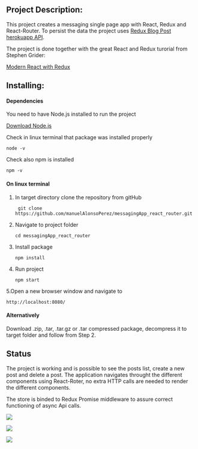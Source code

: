 ## Project Description:

This project creates a messaging single page app with React, Redux and React-Router. To persist the data the project uses [Redux Blog Post herokuapp API](https://reduxblog.herokuapp.com/ "Redux Blog Post herokuapp API"). 

The project is done together with the great React and Redux turorial from Stephen Grider:

   [Modern React with Redux](https://www.udemy.com/react-redux/ "Modern React with Redux")


## Installing:

####  Dependencies

You need to have Node.js installed to run the project

[Download Node.js](https://nodejs.org/en/download/ "Download Node.js")

Check in linux terminal that package was installed properly

`node -v`

Check also npm is installed

`npm -v`

#### On linux terminal

1. In target directory clone the repository from gitHub

	` git clone https://github.com/manuelAlonsoPerez/messagingApp_react_router.git`

2. Navigate to project folder

	`cd messagingApp_react_router`

3. Install package

	`npm install`

4. Run project

	`npm start`

5.Open a new browser window and navigate to

    http://localhost:8080/


#### Alternatively

Download  .zip, .tar, .tar.gz or .tar compressed package, decompress it to target folder and follow from Step 2.


## Status

The  project is working and is possible to see the posts list, create a new post and delete a post. The application navigates throught the different components using React-Roter, no extra HTTP calls are needed to render the different components.

The store is binded to Redux Promise middleware to assure correct functioning of async Api calls.

![](./messagesApp_posts_lists)

![](./messagesApp_show_post)

![](./messagesApp_new_post)
